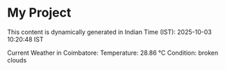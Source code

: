 # My Project

This content is dynamically generated in Indian Time (IST): 2025-10-03 10:20:48 IST


Current Weather in Coimbatore:
Temperature: 28.86 °C
Condition: broken clouds
